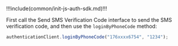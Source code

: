 !!!include(common/init-js-auth-sdk.md)!!!

First call the Send SMS Verification Code interface to send the SMS verification code, and then use the `loginByPhoneCode` method:

```javascript
authenticationClient.loginByPhoneCode("176xxxx6754", "1234");
```
